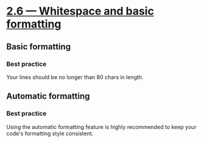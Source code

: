 # [2.6 — Whitespace and basic formatting](https://www.learncpp.com/cpp-tutorial/whitespace-and-basic-formatting/)

## Basic formatting

### Best practice

Your lines should be no longer than 80 chars in length.

## Automatic formatting

### Best practice

Using the automatic formatting feature is highly recommended to keep your code's formatting style consistent.

